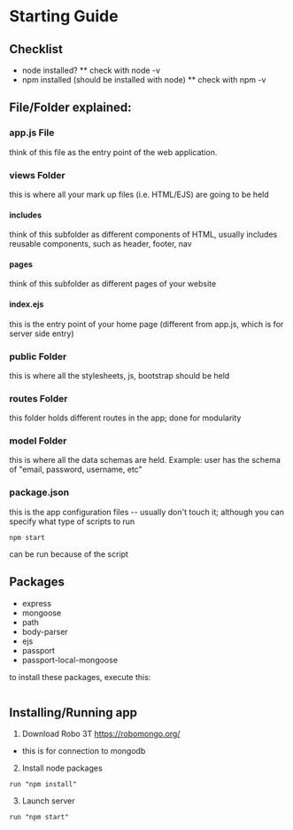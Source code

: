 # Starting Guide

## Checklist
- node installed?
** check with node -v
- npm installed (should be installed with node)
** check with npm -v

## File/Folder explained:
### app.js File
think of this file as the entry point of the web application.

### views Folder
this is where all your mark up files (i.e. HTML/EJS) are going to be held

  #### includes
  think of this subfolder as different components of HTML, usually includes reusable components, such as       header, footer, nav

  #### pages
  think of this subfolder as different pages of your website

  #### index.ejs
  this is the entry point of your home page (different from app.js, which is for server side entry)

### public Folder
this is where all the stylesheets, js, bootstrap should be held

### routes Folder
this folder holds different routes in the app; done for modularity

### model Folder
this is where all the data schemas are held. Example: user has the schema of "email, password, username, etc"

### package.json
this is the app configuration files -- usually don't touch it; although you can specify what type of scripts to run
```
npm start
```
can be run because of the script


## Packages
* express
* mongoose
* path
* body-parser
* ejs
* passport
* passport-local-mongoose

to install these packages, execute this: 

```npm install --save <package name 1> <package name 2> ... <package name n> (i.e npm install --save ejs path)
```


## Installing/Running app
1. Download Robo 3T https://robomongo.org/
* this is for connection to mongodb

2. Install node packages
```
run "npm install"
```
3. Launch server
```
run "npm start"
```
